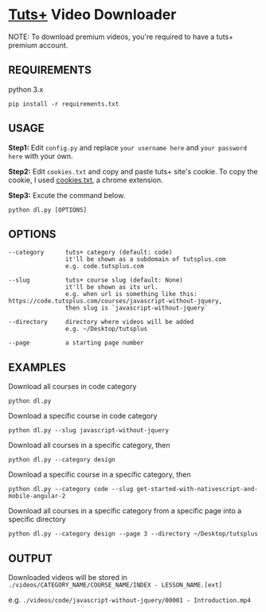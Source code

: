 # [Tuts+]() Video Downloader

NOTE: To download premium videos, you're required to have a tuts+ premium account.



## REQUIREMENTS

python 3.x

	pip install -r requirements.txt

## USAGE

**Step1:** Edit `config.py` and replace `your username here` and `your password here` with your own.

**Step2:** Edit `cookies.txt` and copy and paste tuts+ site's cookie.
To copy the cookie, I used [cookies.txt](https://chrome.google.com/webstore/detail/cookiestxt/njabckikapfpffapmjgojcnbfjonfjfg?hl=en), a chrome extension.

**Step3:** Excute the command below.

	python dl.py [OPTIONS]

## OPTIONS

	--category		tuts+ category (default: code)
					it'll be shown as a subdomain of tutsplus.com
					e.g. code.tutsplus.com

	--slug			tuts+ course slug (default: None)
			  		it'll be shown as its url.
					e.g. when url is something like this: https://code.tutsplus.com/courses/javascript-without-jquery,
					then slug is `javascript-without-jquery`

	--directory		directory where videos will be added
					e.g. ~/Desktop/tutsplus

	--page			a starting page number

## EXAMPLES

Download all courses in code category

	python dl.py

Download a specific course in code category

	python dl.py --slug javascript-without-jquery

Download all courses in a specific category, then

	python dl.py --category design

Download a specific course in a specific category, then

	python dl.py --category code --slug get-started-with-nativescript-and-mobile-angular-2

Download all courses in a specific category from a specific page into a specific directory
	
	python dl.py --category design --page 3 --directory ~/Desktop/tutsplus


## OUTPUT

Downloaded videos will be stored in
 `./videos/CATEGORY_NAME/COURSE_NAME/INDEX - LESSON_NAME.[ext]`

e.g. `./videos/code/javascript-without-jquery/00001 - Introduction.mp4`
